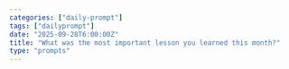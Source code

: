 ```yaml
---
categories: ["daily-prompt"]
tags: ["dailyprompt"]
date: "2025-09-28T6:00:00Z"
title: "What was the most important lesson you learned this month?"
type: "prompts"
---
```

